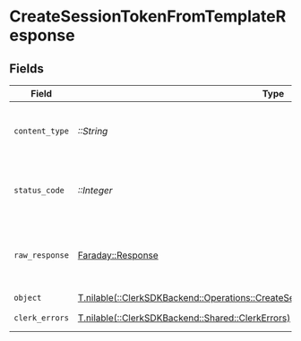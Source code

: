 # CreateSessionTokenFromTemplateResponse


## Fields

| Field                                                                                                                                                         | Type                                                                                                                                                          | Required                                                                                                                                                      | Description                                                                                                                                                   |
| ------------------------------------------------------------------------------------------------------------------------------------------------------------- | ------------------------------------------------------------------------------------------------------------------------------------------------------------- | ------------------------------------------------------------------------------------------------------------------------------------------------------------- | ------------------------------------------------------------------------------------------------------------------------------------------------------------- |
| `content_type`                                                                                                                                                | *::String*                                                                                                                                                    | :heavy_check_mark:                                                                                                                                            | HTTP response content type for this operation                                                                                                                 |
| `status_code`                                                                                                                                                 | *::Integer*                                                                                                                                                   | :heavy_check_mark:                                                                                                                                            | HTTP response status code for this operation                                                                                                                  |
| `raw_response`                                                                                                                                                | [Faraday::Response](https://www.rubydoc.info/gems/faraday/Faraday/Response)                                                                                   | :heavy_check_mark:                                                                                                                                            | Raw HTTP response; suitable for custom response parsing                                                                                                       |
| `object`                                                                                                                                                      | [T.nilable(::ClerkSDKBackend::Operations::CreateSessionTokenFromTemplateResponseBody)](../../models/operations/createsessiontokenfromtemplateresponsebody.md) | :heavy_minus_sign:                                                                                                                                            | OK                                                                                                                                                            |
| `clerk_errors`                                                                                                                                                | [T.nilable(::ClerkSDKBackend::Shared::ClerkErrors)](../../models/shared/clerkerrors.md)                                                                       | :heavy_minus_sign:                                                                                                                                            | Authentication invalid                                                                                                                                        |